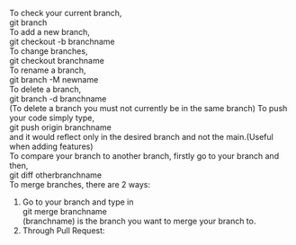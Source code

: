 To check your current branch,<br>git branch<br>
To add a new branch,<br>git checkout -b branchname<br>
To change branches,<br>git checkout branchname<br>
To rename a branch,<br>git branch -M newname<br>
To delete a branch,<br>git branch -d branchname<br>
  (To delete a branch you must not currently be in the same branch)
To push your code simply type,<br>git push origin branchname<br>and it would reflect only in the desired branch and not the main.(Useful when adding features)<br>
To compare your branch to another branch, firstly go to your branch and then,<br>git diff otherbranchname<br>
To merge branches, there are 2 ways:<br>
  1. Go to your branch and type in<br>git merge branchname<br>(branchname) is the branch you want to merge your branch to.<br>
  2. Through Pull Request:
